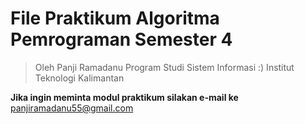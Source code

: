 # File Praktikum Algoritma Pemrograman Semester 4
> Oleh Panji Ramadanu Program Studi Sistem Informasi :)
Institut Teknologi Kalimantan

**Jika ingin meminta modul praktikum silakan e-mail ke** panjiramadanu55@gmail.com
